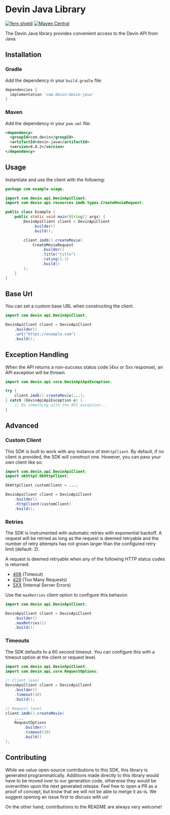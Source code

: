 # Devin Java Library

[![fern shield](https://img.shields.io/badge/%F0%9F%8C%BF-Built%20with%20Fern-brightgreen)](https://buildwithfern.com?utm_source=github&utm_medium=github&utm_campaign=readme&utm_source=https%3A%2F%2Fgithub.com%2Fdevalog%2Fcompany-java)
[![Maven Central](https://img.shields.io/maven-central/v/com.devin/devin-java)](https://central.sonatype.com/artifact/com.devin/devin-java)

The Devin Java library provides convenient access to the Devin API from Java.

## Installation

### Gradle

Add the dependency in your `build.gradle` file:

```groovy
dependencies {
  implementation 'com.devin:devin-java'
}
```

### Maven

Add the dependency in your `pom.xml` file:

```xml
<dependency>
  <groupId>com.devin</groupId>
  <artifactId>devin-java</artifactId>
  <version>0.0.2</version>
</dependency>
```

## Usage

Instantiate and use the client with the following:

```java
package com.example.usage;

import com.devin.api.DevinApiClient;
import com.devin.api.resources.imdb.types.CreateMovieRequest;

public class Example {
    public static void main(String[] args) {
        DevinApiClient client = DevinApiClient
            .builder()
            .build();

        client.imdb().createMovie(
            CreateMovieRequest
                .builder()
                .title("title")
                .rating(1.1)
                .build()
        );
    }
}
```

## Base Url

You can set a custom base URL when constructing the client.

```java
import com.devin.api.DevinApiClient;

DevinApiClient client = DevinApiClient
    .builder()
    .url("https://example.com")
    .build();
```

## Exception Handling

When the API returns a non-success status code (4xx or 5xx response), an API exception will be thrown.

```java
import com.devin.api.core.DevinApiApiException;

try {
    client.imdb().createMovie(...);
} catch (DevinApiApiException e) {
    // Do something with the API exception...
}
```

## Advanced

### Custom Client

This SDK is built to work with any instance of `OkHttpClient`. By default, if no client is provided, the SDK will construct one. 
However, you can pass your own client like so:

```java
import com.devin.api.DevinApiClient;
import okhttp3.OkHttpClient;

OkHttpClient customClient = ...;

DevinApiClient client = DevinApiClient
    .builder()
    .httpClient(customClient)
    .build();
```

### Retries

The SDK is instrumented with automatic retries with exponential backoff. A request will be retried as long
as the request is deemed retryable and the number of retry attempts has not grown larger than the configured
retry limit (default: 2).

A request is deemed retryable when any of the following HTTP status codes is returned:

- [408](https://developer.mozilla.org/en-US/docs/Web/HTTP/Status/408) (Timeout)
- [429](https://developer.mozilla.org/en-US/docs/Web/HTTP/Status/429) (Too Many Requests)
- [5XX](https://developer.mozilla.org/en-US/docs/Web/HTTP/Status/500) (Internal Server Errors)

Use the `maxRetries` client option to configure this behavior.

```java
import com.devin.api.DevinApiClient;

DevinApiClient client = DevinApiClient
    .builder()
    .maxRetries(1)
    .build();
```

### Timeouts

The SDK defaults to a 60 second timeout. You can configure this with a timeout option at the client or request level.

```java
import com.devin.api.DevinApiClient;
import com.devin.api.core.RequestOptions;

// Client level
DevinApiClient client = DevinApiClient
    .builder()
    .timeout(10)
    .build();

// Request level
client.imdb().createMovie(
    ...,
    RequestOptions
        .builder()
        .timeout(10)
        .build()
);
```

## Contributing

While we value open-source contributions to this SDK, this library is generated programmatically.
Additions made directly to this library would have to be moved over to our generation code,
otherwise they would be overwritten upon the next generated release. Feel free to open a PR as
a proof of concept, but know that we will not be able to merge it as-is. We suggest opening
an issue first to discuss with us!

On the other hand, contributions to the README are always very welcome!